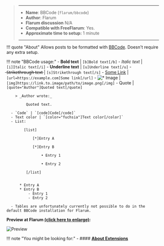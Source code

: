 > ---
> - **Name**: BBCode (`flarum/bbcode`)
> - **Author**: Flarum
> - **Flarum discussion** N/A
> - **Compatible with FreeFlarum**: Yes.
> - **Approximate time to setup:** 1 minute
>
> ---

!!! quote "About"
    Allows posts to be formatted with [BBCode](https://en.wikipedia.org/wiki/BBCode). Doesn't require any extra setup.
    
!!! note "BBCode usage:"
      - **Bold text** | `[b]Bold text[/b]`
      - *Italic text* | `[i]Italic text[/i]`
      - __Underline text__ | `[u]Underline text[/u]`
      -  ̶S̶t̶r̶i̶k̶e̶t̶h̶r̶o̶u̶g̶h̶ ̶t̶e̶x̶t̶ | `[s]Strikethrough text[/s]`
      - [Some Link](https://example.com) | `[url=https://example.com]Some link[/url]`
      - ![* Image](https://link.to.image/path/to/image.png) | `[img]https://link.to.image/path/to/image.png[/img]`
      - Quote | `[quote="Author"]Quoted text[/quote]`

        > _Author wrote:_

             Quoted text.

      - `Code` | `[code]Code[/code]`
      - Text color | `[color="fuchsia"]Text color[/color]`
      - List:
      
            [list]
        
                [*]Entry A
            
                [*]Entry B
            
                    • Entry 1
              
                    • Entry 2
              
             [/list]
          
        
          * Entry A
          * Entry B
              - Entry 1
              - Entry 2

      - Tables are unfortunately currently not possible to do in the default BBCode installation for Flarum.
  
**Preview at Flarum [(click here to enlarge)](https://cdn.discordapp.com/attachments/585143304467906581/708973649335549993/unknown.png):**
  
![Preview](https://cdn.discordapp.com/attachments/585143304467906581/708973649335549993/unknown.png)

!!! note "You might be looking for:"
    - #### **[About Extensions](/docs/how-to/extensions/about-extensions/)**
